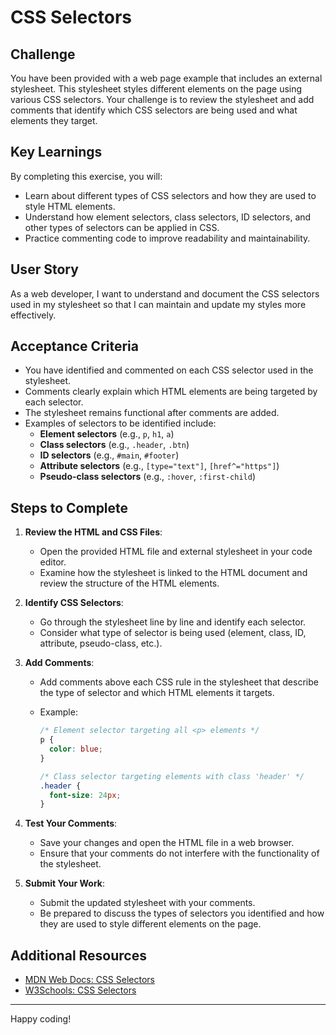 # CSS Selectors

## Challenge

You have been provided with a web page example that includes an external stylesheet. This stylesheet styles different elements on the page using various CSS selectors. Your challenge is to review the stylesheet and add comments that identify which CSS selectors are being used and what elements they target.

## Key Learnings

By completing this exercise, you will:

- Learn about different types of CSS selectors and how they are used to style HTML elements.
- Understand how element selectors, class selectors, ID selectors, and other types of selectors can be applied in CSS.
- Practice commenting code to improve readability and maintainability.

## User Story

As a web developer, I want to understand and document the CSS selectors used in my stylesheet so that I can maintain and update my styles more effectively.

## Acceptance Criteria

- You have identified and commented on each CSS selector used in the stylesheet.
- Comments clearly explain which HTML elements are being targeted by each selector.
- The stylesheet remains functional after comments are added.
- Examples of selectors to be identified include:
  - **Element selectors** (e.g., `p`, `h1`, `a`)
  - **Class selectors** (e.g., `.header`, `.btn`)
  - **ID selectors** (e.g., `#main`, `#footer`)
  - **Attribute selectors** (e.g., `[type="text"]`, `[href^="https"]`)
  - **Pseudo-class selectors** (e.g., `:hover`, `:first-child`)

## Steps to Complete

1. **Review the HTML and CSS Files**:

   - Open the provided HTML file and external stylesheet in your code editor.
   - Examine how the stylesheet is linked to the HTML document and review the structure of the HTML elements.

2. **Identify CSS Selectors**:

   - Go through the stylesheet line by line and identify each selector.
   - Consider what type of selector is being used (element, class, ID, attribute, pseudo-class, etc.).

3. **Add Comments**:

   - Add comments above each CSS rule in the stylesheet that describe the type of selector and which HTML elements it targets.
   - Example:

     ```css
     /* Element selector targeting all <p> elements */
     p {
       color: blue;
     }

     /* Class selector targeting elements with class 'header' */
     .header {
       font-size: 24px;
     }
     ```

4. **Test Your Comments**:

   - Save your changes and open the HTML file in a web browser.
   - Ensure that your comments do not interfere with the functionality of the stylesheet.

5. **Submit Your Work**:
   - Submit the updated stylesheet with your comments.
   - Be prepared to discuss the types of selectors you identified and how they are used to style different elements on the page.

## Additional Resources

- [MDN Web Docs: CSS Selectors](https://developer.mozilla.org/en-US/docs/Web/CSS/CSS_Selectors)
- [W3Schools: CSS Selectors](https://www.w3schools.com/cssref/css_selectors.asp)

---

Happy coding!